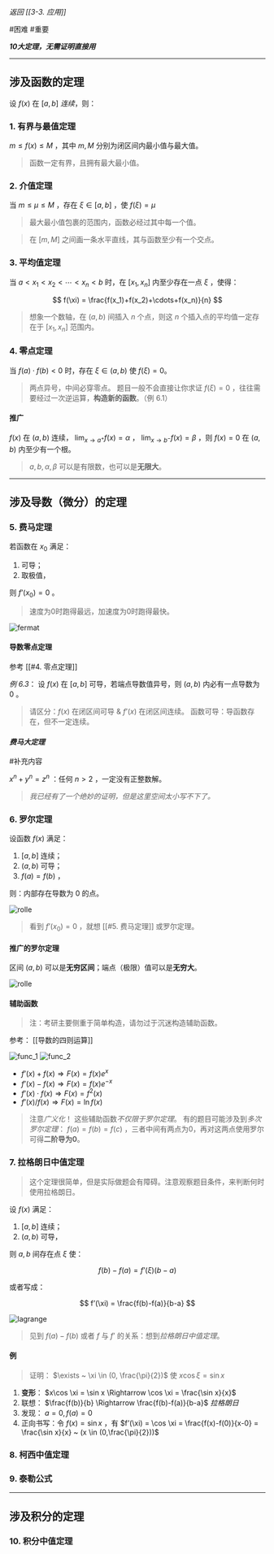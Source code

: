 *返回 [[3-3. 应用]]*

#困难 #重要 

***10大定理，无需证明直接用***

***

## 涉及函数的定理

设 $f(x)$ 在 $[a,b]$ *连续*，则：

### 1. 有界与最值定理

$m \le f(x) \le M$ ，其中 $m, M$ 分别为闭区间内最小值与最大值。

> 函数一定有界，且拥有最大最小值。

### 2. 介值定理

当 $m \le \mu \le M$  ，存在 $\xi \in [a,b]$ ，使 $f(\xi) = \mu$

> 最大最小值包裹的范围内，函数必经过其中每一个值。

> 在 $[m,M]$ 之间画一条水平直线，其与函数至少有一个交点。

### 3. 平均值定理

当 $a < x_1 < x_2 < \cdots < x_n < b$ 时，在 $[x_1, x_n]$ 内至少存在一点 $\xi$ ，使得：

$$
f(\xi) = \frac{f(x_1)+f(x_2)+\cdots+f(x_n)}{n}
$$

> 想象一个数轴，在 $(a,b)$ 间插入 $n$ 个点，则这 $n$ 个插入点的平均值一定存在于 $[x_1, x_n]$ 范围内。
> 

### 4. 零点定理

当 $f(a) \cdot f(b) < 0$ 时，存在 $\xi \in (a,b)$ 使 $f(\xi) = 0$。

> 两点异号，中间必穿零点。
> 题目一般不会直接让你求证 $f(\xi) = 0$ ，往往需要经过一次逆运算，**构造新的函数**。（例 6.1）

#### 推广

$f(x)$ 在 $(a,b)$ 连续， $\lim_{x \to a^+}f(x)=\alpha$ ， $\lim_{x \to b^-}f(x)=\beta$ ，则 $f(x)=0$ 在 $(a,b)$ 内至少有一个根。

> $a, b, \alpha, \beta$ 可以是有限数，也可以是**无限大**。

***

## 涉及导数（微分）的定理

### 5. 费马定理

若函数在 $x_0$ 满足：

1. 可导；
2. 取极值，

则 $f’(x_0) = 0$ 。

> 速度为0时跑得最远，加速度为0时跑得最快。

![fermat](/assets/fermat.jpg)

#### 导数零点定理

参考 [[#4. 零点定理]]

*例 6.3*： 设 $f(x)$ 在 $[a,b]$ 可导，若端点导数值异号，则 $(a,b)$ 内必有一点导数为 $0$ 。

> 请区分：$f(x)$ 在闭区间可导 & $f’(x)$ 在闭区间连续。
> 函数可导：导函数存在，但不一定连续。

#### *费马大定理*

#补充内容

$x^n+y^n=z^n$ ：任何 $n>2$ ，一定没有正整数解。

> *我已经有了一个绝妙的证明，但是这里空间太小写不下了。*

### 6. 罗尔定理

设函数 $f(x)$ 满足：

1. $[a,b]$ 连续；
2. $(a,b)$ 可导；
3. $f(a) = f(b)$ ，

则：内部存在导数为 $0$ 的点。

![rolle](/assets/rolle.jpg)

> 看到 $f’(x_0) = 0$ ，就想 [[#5. 费马定理]] 或罗尔定理。

#### 推广的罗尔定理

区间 $(a,b)$ 可以是**无穷区间**；端点（极限）值可以是**无穷大**。

![rolle](rolle_extend.jpg)

#### 辅助函数

> 注：考研主要侧重于简单构造，请勿过于沉迷构造辅助函数。

参考：
[[导数的四则运算]]

![func_1](/assets/rolle_func_1.jpg)
![func_2](/assets/rolle_func_2.jpg)

- $f’(x) + f(x) \Rightarrow F(x) = f(x)e^x$
- $f’(x) - f(x) \Rightarrow F(x) = f(x)e^{-x}$
- $f’(x) \cdot f(x) \Rightarrow F(x) = f^2(x)$
- $f’(x) / f(x) \Rightarrow F(x) = \ln f(x)$

> 注意*广义化*！
> 这些辅助函数*不仅限于罗尔定理*。
> 有的题目可能涉及到*多次罗尔定理*： $f(a) = f(b) = f(c)$ ，三者中间有两点为0，再对这两点使用罗尔可得**二阶导为0**。

### 7. 拉格朗日中值定理

> 这个定理很简单，但是实际做题会有障碍。注意观察题目条件，来判断何时使用拉格朗日。

设 $f(x)$ 满足：

1. $[a,b]$ 连续；
2. $(a,b)$ 可导，

则 $a, b$ 间存在点 $\xi$ 使：

$$
f(b)-f(a) = f’(\xi)(b-a)
$$

或者写成：

$$
f’(\xi) = \frac{f(b)-f(a)}{b-a}
$$

![lagrange](/assets/lagrange.jpg)

> 见到 $f(a)-f(b)$ 或者 $f$ 与 $f’$ 的关系：想到*拉格朗日中值定理*。

#### 例

>证明： $\exists ~ \xi \in (0, \frac{\pi}{2})$ 使 $x\cos \xi = \sin x$

1. **变形**： $x\cos \xi = \sin x \Rightarrow \cos \xi = \frac{\sin x}{x}$
2. 联想： $\frac{f(b)}{b} \Rightarrow \frac{f(b)-f(a)}{b-a}$ *拉格朗日*
3. 发现： $a=0, f(a)=0$
4. 正向书写：令 $f(x) = \sin x$ ，有 $f’(\xi) = \cos \xi = \frac{f(x)-f(0)}{x-0} = \frac{\sin x}{x} ~ (x \in (0,\frac{\pi}{2}))$

### 8. 柯西中值定理



### 9. 泰勒公式

***

## 涉及积分的定理

### 10. 积分中值定理
